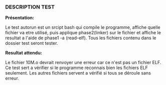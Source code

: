 ### DESCRIPTION TEST

**Présentation:**

Le test autorun est un srcipt bash qui compile le programme, affiche quelle fichier va etre utilisé, puis applique phase2(linker) sur le fichier et affiche le resultat a l'aide de phase1 -a (read-elf).
Tous les fichiers contenu dans le dossier test seront tester.

**Resultat attendu:**

Le fichier 10M.o devrait renvoyer une erreur car ce n'est pas un fichier ELF. Ce test sert a vérifier si le programme reconnais bien les fichiers ELF seulement. 
Les autres fichiers servent a vérifié si tous se déroule sans erreur.
